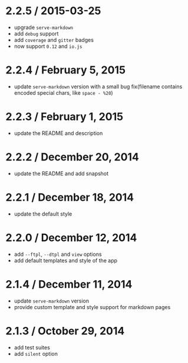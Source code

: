 
2.2.5 / 2015-03-25
==================

  * upgrade `serve-markdown`
  * add `debug` support
  * add `coverage` and `gitter` badges
  * now support `0.12` and `io.js`

2.2.4 / February 5, 2015
==================
  * update `serve-markdown` version with a small bug fix(filename contains encoded special chars, like `space - %20`)

2.2.3 / February 1, 2015
==================
  * update the README and description

2.2.2 / December 20, 2014
==================
  * update the README and add snapshot

2.2.1 / December 18, 2014
==================
  * update the default style

2.2.0 / December 12, 2014
==================
  * add `--ftpl`, `--dtpl` and `view` options
  * add default templates and style of the app
  
2.1.4 / December 11, 2014
==================
  * update `serve-markdown` version
  * provide custom template and style support for markdown pages

2.1.3 / October 29, 2014
==================

  * add test suites
  * add `silent` option
